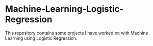 # Machine-Learning-Logistic-Regression

This repository contains some projects I have worked on with Machine Learning using Logistic Regression.

